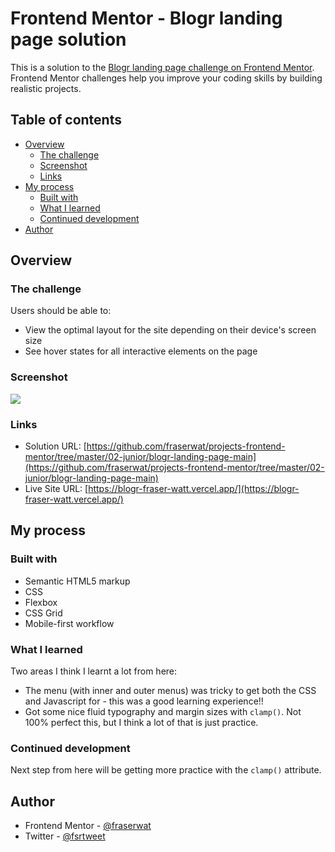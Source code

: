 # Frontend Mentor - Blogr landing page solution

This is a solution to the [Blogr landing page challenge on Frontend Mentor](https://www.frontendmentor.io/challenges/blogr-landing-page-EX2RLAApP). Frontend Mentor challenges help you improve your coding skills by building realistic projects.

## Table of contents

- [Overview](#overview)
  - [The challenge](#the-challenge)
  - [Screenshot](#screenshot)
  - [Links](#links)
- [My process](#my-process)
  - [Built with](#built-with)
  - [What I learned](#what-i-learned)
  - [Continued development](#continued-development)
- [Author](#author)

## Overview

### The challenge

Users should be able to:

- View the optimal layout for the site depending on their device's screen size
- See hover states for all interactive elements on the page

### Screenshot

![](./images/screenshot.jpg)

### Links

- Solution URL: [https://github.com/fraserwat/projects-frontend-mentor/tree/master/02-junior/blogr-landing-page-main](https://github.com/fraserwat/projects-frontend-mentor/tree/master/02-junior/blogr-landing-page-main)
- Live Site URL: [https://blogr-fraser-watt.vercel.app/](https://blogr-fraser-watt.vercel.app/)

## My process

### Built with

- Semantic HTML5 markup
- CSS
- Flexbox
- CSS Grid
- Mobile-first workflow

### What I learned

Two areas I think I learnt a lot from here:

- The menu (with inner and outer menus) was tricky to get both the CSS and Javascript for - this was a good learning experience!!
- Got some nice fluid typography and margin sizes with `clamp()`. Not 100% perfect this, but I think a lot of that is just practice.

### Continued development

Next step from here will be getting more practice with the `clamp()` attribute.

## Author

- Frontend Mentor - [@fraserwat](https://www.frontendmentor.io/profile/fraserwat)
- Twitter - [@fsrtweet](https://www.twitter.com/fsrtweet)
